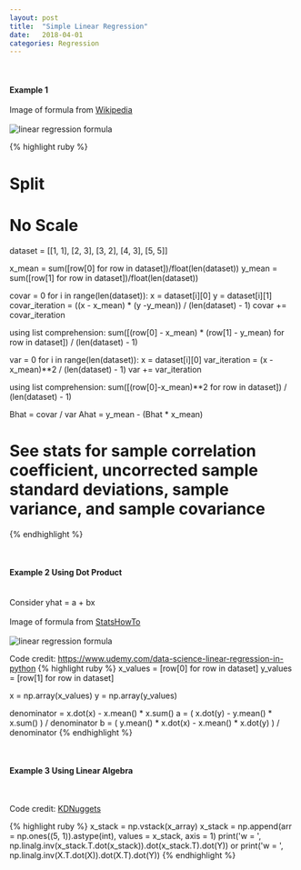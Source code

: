```yaml
---
layout: post
title:  "Simple Linear Regression"
date:   2018-04-01
categories: Regression
---
```

<br />
<h4>Example 1</h4>
Image of formula from <a href="https://en.wikipedia.org/wiki/Simple_linear_regression">Wikipedia</a>
<br />
<br />
<img src="https://wikimedia.org/api/rest_v1/media/math/render/svg/ac3b42d4d7b7d8d496bbca97266021f73cceac84" alt="linear regression formula" />

{% highlight ruby %}

# Split
# No Scale

dataset = [[1, 1], [2, 3], [3, 2], [4, 3], [5, 5]]

x_mean = sum([row[0] for row in dataset])/float(len(dataset))
y_mean = sum([row[1] for row in dataset])/float(len(dataset))

covar = 0
for i in range(len(dataset)):
    x = dataset[i][0]
    y = dataset[i][1]
    covar_iteration = ((x - x_mean) * (y -y_mean)) / (len(dataset) - 1)
    covar += covar_iteration

using list comprehension: sum([(row[0] - x_mean) * (row[1] - y_mean) for row in dataset]) / (len(dataset) - 1)

var = 0
for i in range(len(dataset)):
    x = dataset[i][0]
    var_iteration = (x - x_mean)**2  / (len(dataset) - 1)
    var += var_iteration

using list comprehension: sum([(row[0]-x_mean)**2 for row in dataset]) / (len(dataset) - 1)

Bhat = covar / var
Ahat = y_mean - (Bhat * x_mean)

# See stats for sample correlation coefficient, uncorrected sample standard deviations, sample variance, and sample covariance
{% endhighlight %}

<br />
<h4>Example 2 Using Dot Product</h4>
<br />
Consider yhat = a + bx
<br />
<br />
Image of formula from <a href="http://www.statisticshowto.com/probability-and-statistics/regression-analysis/find-a-linear-regression-equation/">StatsHowTo</a>
<br />
<br />
<img src="http://www.statisticshowto.com/wp-content/uploads/2009/11/linearregressionequations.bmp" alt="linear regression formula" />
<p>Code credit: <a href="https://www.udemy.com/data-science-linear-regression-in-python">https://www.udemy.com/data-science-linear-regression-in-python</a>
{% highlight ruby %}
x_values = [row[0] for row in dataset]
y_values = [row[1] for row in dataset]

x = np.array(x_values)
y = np.array(y_values)

denominator = x.dot(x) - x.mean() * x.sum()
a = ( x.dot(y) - y.mean() * x.sum() ) / denominator
b = ( y.mean() * x.dot(x) - x.mean() * x.dot(y) ) / denominator
{% endhighlight %}

<br />
<h4>Example 3 Using Linear Algebra</h4>
<br />
<p>Code credit: <a href="https://www.kdnuggets.com/2016/11/linear-regression-least-squares-matrix-multiplication-concise-technical-overview.html">KDNuggets</a>
</p>
{% highlight ruby %}
x_stack = np.vstack(x_array)
x_stack = np.append(arr = np.ones((5, 1)).astype(int), values = x_stack, axis = 1)
print('w = ', np.linalg.inv(x_stack.T.dot(x_stack)).dot(x_stack.T).dot(Y))
or
print('w = ', np.linalg.inv(X.T.dot(X)).dot(X.T).dot(Y))
{% endhighlight %}

